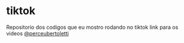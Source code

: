 # tiktok
Repositorio dos codigos que eu mostro rodando no tiktok
link para os videos [@perceubertoletti](https://www.tiktok.com/@perceubertoletti)
